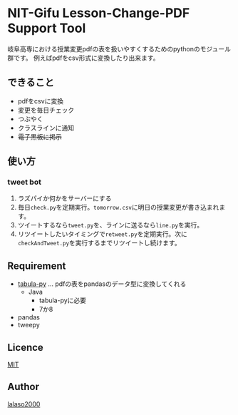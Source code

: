 NIT-Gifu Lesson-Change-PDF Support Tool
====

岐阜高専における授業変更pdfの表を扱いやすくするためのpythonのモジュール群です。
例えばpdfをcsv形式に変換したり出来ます。


## できること
* pdfをcsvに変換
* 変更を毎日チェック
* つぶやく
* クラスラインに通知
* ~~電子黒板に掲示~~


## 使い方
### tweet bot
1. ラズパイか何かをサーバーにする
1. 毎日`check.py`を定期実行。`tomorrow.csv`に明日の授業変更が書き込まれます。
1. ツイートするなら`tweet.py`を、ラインに送るなら`line.py`を実行。
1. リツイートしたいタイミングで`retweet.py`を定期実行。次に`checkAndTweet.py`を実行するまでリツイートし続けます。


## Requirement
* [tabula-py](https://github.com/chezou/tabula-py) … pdfの表をpandasのデータ型に変換してくれる
    * Java
        * tabula-pyに必要
        * 7か8
* pandas
* tweepy


## Licence

[MIT](https://github.com/tcnksm/tool/blob/master/LICENCE)

## Author

[lalaso2000](https://github.com/lalaso2000)
